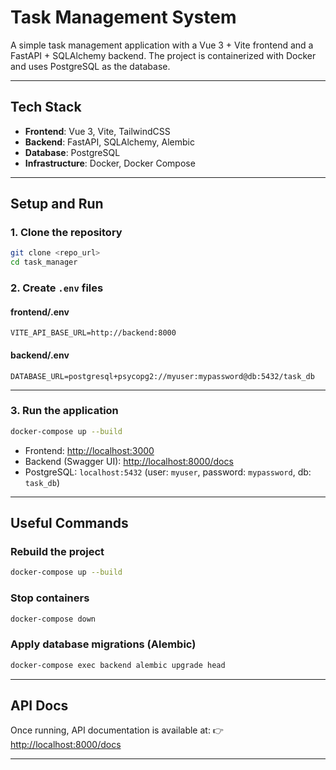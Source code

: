 # Task Management System

A simple task management application with a Vue 3 + Vite frontend and a FastAPI + SQLAlchemy backend.
The project is containerized with Docker and uses PostgreSQL as the database.

---

## Tech Stack

- **Frontend**: Vue 3, Vite, TailwindCSS
- **Backend**: FastAPI, SQLAlchemy, Alembic
- **Database**: PostgreSQL
- **Infrastructure**: Docker, Docker Compose

---

## Setup and Run

### 1. Clone the repository

```bash
git clone <repo_url>
cd task_manager
```

### 2. Create `.env` files

#### frontend/.env

```env
VITE_API_BASE_URL=http://backend:8000
```

#### backend/.env

```env
DATABASE_URL=postgresql+psycopg2://myuser:mypassword@db:5432/task_db
```

---

### 3. Run the application

```bash
docker-compose up --build
```

- Frontend: [http://localhost:3000](http://localhost:3000)
- Backend (Swagger UI): [http://localhost:8000/docs](http://localhost:8000/docs)
- PostgreSQL: `localhost:5432` (user: `myuser`, password: `mypassword`, db: `task_db`)

---

## Useful Commands

### Rebuild the project

```bash
docker-compose up --build
```

### Stop containers

```bash
docker-compose down
```

### Apply database migrations (Alembic)

```bash
docker-compose exec backend alembic upgrade head
```

---

## API Docs

Once running, API documentation is available at:
👉 [http://localhost:8000/docs](http://localhost:8000/docs)

---
